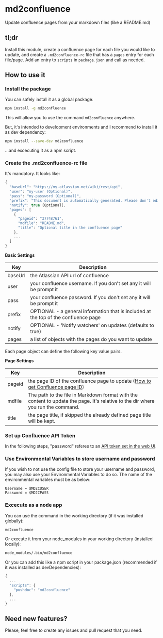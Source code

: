 # md2confluence
Update confluence pages from your markdown files (like a README.md)

## tl;dr
Install this module, create a confluence page for each file you would like to update, and create a `.md2confluence-rc` file that has a `pages` entry for each file/page. Add an entry to `scripts` in `package.json` and call as needed.

## How to use it

### Install the package

You can safely install it as a global package:

```bash
npm install -g md2confluence
```
This will allow you to use the command `md2confluence` anywhere.

But, it's intended to development environments and I recommend to install it as dev dependency:

```bash
npm install --save-dev md2confluence
```

...and excecuting it as a npm script.

### Create the .md2confluence-rc file

It's mandatory. It looks like:
```javascript
{
  "baseUrl": "https://my.atlassian.net/wiki/rest/api",
  "user": "my-user (Optional)",
  "pass": "my-password (Optional)",
  "prefix": "This document is automatically generated. Please don't edit it directly!",
  "notify": true (Optional),
  "pages": [
    {
      "pageid": "37748761",
      "mdfile": "README.md",
      "title": "Optional title in the confluence page"
    },
    ...
  ]
}
```

**Basic Settings**

| Key | Description |
| --- | --- |
| baseUrl | the Atlassian API url of confluence |
| user | your confluence username. If you don't set any it will be prompt it |
| pass | your confluence password. If you don't set any it will be prompt it |
| prefix | OPTIONAL - a general information that is included at the top of the confluence page |
| notify | OPTIONAL - 'Notify watchers' on updates (defaults to true) |
| pages | a list of objects with the pages do you want to update |

Each page object can define the following key value pairs.

**Page Settings**

| Key | Description |
| --- | --- |
| pageid | the page ID of the confluence page to update ([How to get Confluence page ID](https://confluence.atlassian.com/confkb/how-to-get-confluence-page-id-648380445.html)) |
| mdfile | The path to the file in Markdown format with the content to update the page. It's relative to the dir where you run the command. |
| title | the page title, if skipped the already defined page title will be kept.

### Set up Confluence API Token

In the following steps, "password" referes to an [API token set in the web UI](https://confluence.atlassian.com/cloud/api-tokens-938839638.html).

### Use Environmental Variables to store username and password

If you wish to not use the config file to store your username and password, you may also use your Environmental Variables to do so. The name of the environmental variables must be as below:

```
Username = $MD2CUSER
Password = $MD2CPASS
```


### Excecute as a node app

You can use the command in the working directory (if it was installed globally):

```bash
md2confluence
```

Or execute it from your node_modules in your working directory (installed locally):

```bash
node_modules/.bin/md2confluence
```

Or you can add this like a npm script in your package.json (recommended if it was installed as devDependencies):

```javascript
{
  ...
  "scripts": {
    "pushdoc": "md2confluence"
  },
  ...
}
```


## Need new features?

Please, feel free to create any issues and pull request that you need.
